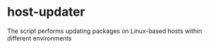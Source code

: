 # host-updater
The script performs updating packages on Linux-based hosts within different environments
